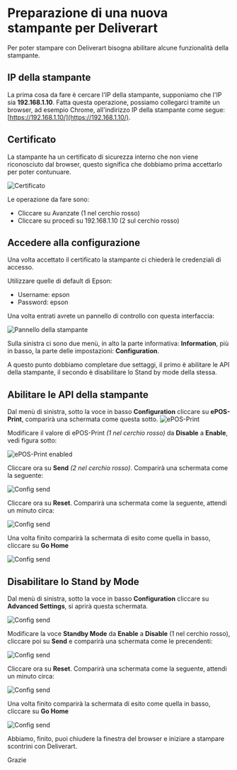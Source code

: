 # Preparazione di una nuova stampante per Deliverart

Per poter stampare con Deliverart bisogna abilitare alcune funzionalità della stampante.

## IP della stampante

La prima cosa da fare è cercare l'IP della stampante, supponiamo che l'IP sia **192.168.1.10**.
Fatta questa operazione, possiamo collegarci tramite un browser, ad esempio Chrome, all'indirizzo IP della stampante come segue: [https://192.168.1.10/](https://192.168.1.10/).

## Certificato

La stampante ha un certificato di sicurezza interno che non viene riconosciuto dal browser, questo significa che dobbiamo prima accettarlo per poter contunuare.

![Certificato](docs/img/certificate-agree.png)

Le operazione da fare sono:

- Cliccare su Avanzate (1 nel cerchio rosso)
- Cliccare su procedi su 192.168.1.10 (2 sul cerchio rosso)

## Accedere alla configurazione

Una volta accettato il certificato la stampante ci chiederà le credenziali di accesso.

Utilizzare quelle di default di Epson:

- Username: epson
- Password: epson

Una volta entrati avrete un pannello di controllo con questa interfaccia:

![Pannello della stampante](docs/img/print-panel.png)

Sulla sinistra ci sono due menù, in alto la parte informativa: **Information**, più in basso, la parte delle impostazioni: **Configuration**.

A questo punto dobbiamo completare due settaggi, il primo è abilitare le API della stampante, il secondo è disabilitare lo Stand by mode della stessa.

## Abilitare le API della stampante

Dal menù di sinistra, sotto la voce in basso **Configuration** cliccare su **ePOS-Print**, comparirà una schermata come questa sotto.
![ePOS-Print](docs/img/epos-print.png)

Modificare il valore di ePOS-Print *(1 nel cerchio rosso)* da **Disable** a **Enable**, vedi figura sotto:

![ePOS-Print enabled](docs/img/epos-print-enable.png)

Cliccare ora su **Send** *(2 nel cerchio rosso)*. Comparirà una schermata come la seguente:

![Config send](docs/img/conf-send-a.png)

Cliccare ora su **Reset**. Comparirà una schermata come la seguente, attendi un minuto circa:

![Config send](docs/img/conf-send-b.png)

Una volta finito comparirà la schermata di esito come quella in basso, cliccare su **Go Home**

![Config send](docs/img/conf-send-c.png)

## Disabilitare lo Stand by Mode

Dal menù di sinistra, sotto la voce in basso **Configuration** cliccare su **Advanced Settings**, si aprirà questa schermata.

![Config send](docs/img/advanced-settings.png)

Modificare la voce **Standby Mode** da **Enable** a **Disable** (1 nel cerchio rosso), cliccare poi su **Send** e comparirà una schermata come le precendenti:

![Config send](docs/img/conf-send-a.png)

Cliccare ora su **Reset**. Comparirà una schermata come la seguente, attendi un minuto circa:

![Config send](docs/img/conf-send-b.png)

Una volta finito comparirà la schermata di esito come quella in basso, cliccare su **Go Home**

![Config send](docs/img/conf-send-c.png)

Abbiamo, finito, puoi chiudere la finestra del browser e iniziare a stampare scontrini con Deliverart.

Grazie